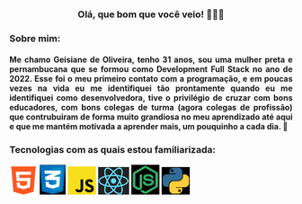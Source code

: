 ### <h3 align="center"> Olá, que bom que você veio! 👋🏾😊 </h3>

### Sobre mim:

#### <p align="justify"> Me chamo Geisiane de Oliveira, tenho 31 anos, sou uma mulher preta e pernambucana que se formou como Development Full Stack no ano de 2022. Esse foi o meu primeiro contato com a programação, e em poucas vezes na vida eu me identifiquei tão prontamente quando eu me identifiquei como desenvolvedora, tive o privilégio de cruzar com bons educadores, com bons colegas de turma (agora colegas de profissão) que contrubuiram de forma muito grandiosa no meu aprendizado até aqui e que me mantém motivada a aprender mais, um pouquinho a cada dia. 🌱</p>

### Tecnologias com as quais estou familiarizada:

<div style="display: inline_block">
<img width="50px" src="https://github.com/GeisianedeOliveira/GeisianedeOliveira/blob/main/Logo/HTML.png">
<img width="46px" src="https://github.com/GeisianedeOliveira/GeisianedeOliveira/blob/main/Logo/CSS.jpg">
<img width="50px" src="https://github.com/GeisianedeOliveira/GeisianedeOliveira/blob/main/Logo/JS.png">
<img width="55px" src="https://github.com/GeisianedeOliveira/GeisianedeOliveira/blob/main/Logo/React1.png">
<img width="50px" src="https://github.com/GeisianedeOliveira/GeisianedeOliveira/blob/main/Logo/Node.png">
<img width="50px" src="https://github.com/GeisianedeOliveira/GeisianedeOliveira/blob/main/Logo/Python.jpg">
</div>


